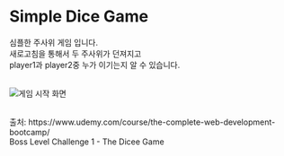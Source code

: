 # Simple Dice Game

심플한 주사위 게임 입니다. <br>
새로고침을 통해서 두 주사위가 던져지고 <br>
player1과 player2중 누가 이기는지 알 수 있습니다. <br> <br>

![게임 시작 화면](/images/screenGIF.gif)

<br>
출처: https://www.udemy.com/course/the-complete-web-development-bootcamp/
<br>
Boss Level Challenge 1 - The Dicee Game
